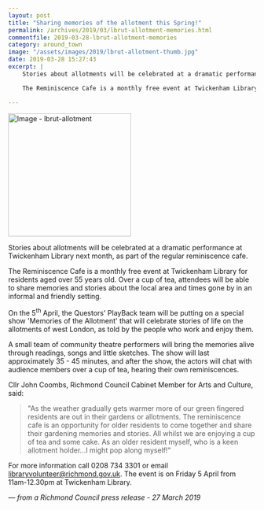 ```yaml
---
layout: post
title: "Sharing memories of the allotment this Spring!"
permalink: /archives/2019/03/lbrut-allotment-memories.html
commentfile: 2019-03-28-lbrut-allotment-memories
category: around_town
image: "/assets/images/2019/lbrut-allotment-thumb.jpg"
date: 2019-03-28 15:27:43
excerpt: |
    Stories about allotments will be celebrated at a dramatic performance at Twickenham Library next month, as part of the regular reminiscence cafe.

    The Reminiscence Cafe is a monthly free event at Twickenham Library for residents aged over 55 years old. Over a cup of tea, attendees will be able to share memories and stories about the local area and times gone by in an informal and friendly setting.

---
```

<a href="/assets/images/2019/lbrut-allotment.jpg" title="Click for a larger image"><img src="/assets/images/2019/lbrut-allotment-thumb.jpg" width="250" alt="Image - lbrut-allotment"  class="photo right"/></a>

Stories about allotments will be celebrated at a dramatic performance at Twickenham Library next month, as part of the regular reminiscence cafe.

The Reminiscence Cafe is a monthly free event at Twickenham Library for residents aged over 55 years old. Over a cup of tea, attendees will be able to share memories and stories about the local area and times gone by in an informal and friendly setting.

On the 5<sup>th</sup> April, the Questors' PlayBack team will be putting on a special show 'Memories of the Allotment' that will celebrate stories of life on the allotments of west London, as told by the people who work and enjoy them.

A small team of community theatre performers will bring the memories alive through readings, songs and little sketches. The show will last approximately 35 - 45 minutes, and after the show, the actors will chat with audience members over a cup of tea, hearing their own reminiscences.

Cllr John Coombs, Richmond Council Cabinet Member for Arts and Culture, said:

> "As the weather gradually gets warmer more of our green fingered residents are out in their gardens or allotments. The reminiscence cafe is an opportunity for older residents to come together and share their gardening memories and stories. All whilst we are enjoying a cup of tea and some cake. As an older resident myself, who is a keen allotment holder...I might pop along myself!"


For more information call 0208 734 3301 or email [libraryvolunteer@richmond.gov.uk](:mailto:libraryvolunteer@richmond.gov.uk). The event is on Friday 5 April from 11am-12.30pm at Twickenham Library.

<cite>&mdash; from a Richmond Council press release - 27 March 2019</cite>
